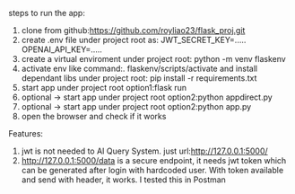 steps to run the app:
1. clone from github:https://github.com/royliao23/flask_proj.git
2. create .env file under project root as: 
    JWT_SECRET_KEY=.....
    OPENAI_API_KEY=.....
3. create a virtual enviroment under project root: python -m venv flaskenv
4. activate env like command:. flaskenv/scripts/activate and install dependant libs under project root: pip install -r requirements.txt
5. start app under project root option1:flask run 
6. optional  -> start app under project root option2:python appdirect.py
7. optional  -> start app under project root option2:python app.py
8. open the browser and check if it works

Features:
1. jwt is not needed to AI Query System. just url:http://127.0.0.1:5000/
2. http://127.0.0.1:5000/data is a secure endpoint, it needs jwt token which can be generated after login with hardcoded user. With token available and send with header, it works. I tested this in Postman
